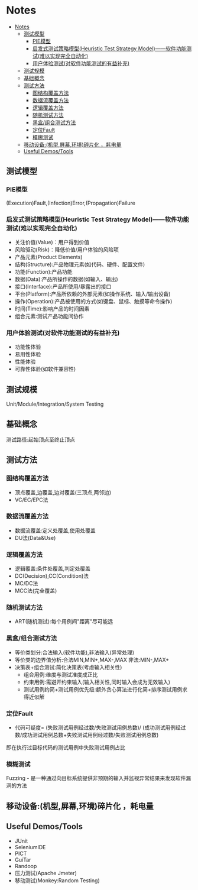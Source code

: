 # Notes

<!-- TOC -->

- [Notes](#notes)
  - [测试模型](#测试模型)
    - [PIE模型](#pie模型)
    - [启发式测试策略模型(Heuristic Test Strategy Model)——软件功能测试(难以实现完全自动化)](#启发式测试策略模型heuristic-test-strategy-model软件功能测试难以实现完全自动化)
    - [用户体验测试(对软件功能测试的有益补充)](#用户体验测试对软件功能测试的有益补充)
  - [测试规模](#测试规模)
  - [基础概念](#基础概念)
  - [测试方法](#测试方法)
    - [图结构覆盖方法](#图结构覆盖方法)
    - [数据流覆盖方法](#数据流覆盖方法)
    - [逻辑覆盖方法](#逻辑覆盖方法)
    - [随机测试方法](#随机测试方法)
    - [黑盒/组合测试方法](#黑盒组合测试方法)
    - [定位Fault](#定位fault)
    - [模糊测试](#模糊测试)
  - [移动设备:(机型,屏幕,环境)碎片化 ，耗电量](#移动设备机型屏幕环境碎片化-耗电量)
  - [Useful Demos/Tools](#useful-demostools)

<!-- /TOC -->

## 测试模型

### PIE模型

(Execution)Fault,(Infection)Error,(Propagation)Failure

### 启发式测试策略模型(Heuristic Test Strategy Model)——软件功能测试(难以实现完全自动化)

- 关注价值(Value)：用户得到价值
- 风险驱动(Risk)：降低价值/用户体验的风险项
- 产品元素(Product Elements)
- 结构(Structure):产品物理元素(如代码、硬件、配置文件)
- 功能(Function):产品功能
- 数据(Data):产品所操作的数据(如输入、输出)
- 接口(Interface):产品所使用/暴露出的接口
- 平台(Platform):产品所依赖的外部元素(如操作系统、输入/输出设备)
- 操作(Operation):产品被使用的方式(如键盘、鼠标、触摸等命令操作)
- 时间(Time):影响产品的时间因素
- 组合元素:测试产品功能间协作

### 用户体验测试(对软件功能测试的有益补充)

- 功能性体验
- 易用性体验
- 性能体验
- 可靠性体验(如软件兼容性)

## 测试规模

Unit/Module/Integration/System Testing

## 基础概念

测试路径:起始顶点至终止顶点

## 测试方法

### 图结构覆盖方法

- 顶点覆盖,边覆盖,边对覆盖(三顶点,两邻边)
- VC/EC/EPC法

### 数据流覆盖方法

- 数据流覆盖:定义处覆盖,使用处覆盖
- DU法(Data&Use)

### 逻辑覆盖方法

- 逻辑覆盖:条件处覆盖,判定处覆盖
- DC(Decision),CC(Condition)法
- MC/DC法
- MCC法(完全覆盖)

### 随机测试方法

- ART(随机测试):每个用例间"距离"尽可能远

### 黑盒/组合测试方法

- 等价类划分:合法输入(软件功能),非法输入(异常处理)
- 等价类的边界值分析:合法MIN,MIN+,MAX-,MAX  非法:MIN-,MAX+
- 决策表+组合测试:简化决策表(考虑输入相关性)
  - 组合用例:维度与测试准度成正比
  - 约束用例:需避开约束输入(输入相关性,同时输入会成为无效输入)
  - 测试用例约简+测试用例优先级:额外贪心算法进行化简+排序测试用例求得近似解

### 定位Fault

- 代码可疑度=
  (失败测试用例经过数/失败测试用例总数)/
  (成功测试用例经过数/成功测试用例总数+失败测试用例经过数/失败测试用例总数)

即在执行过目标代码的测试用例中失败测试用例占比

### 模糊测试

Fuzzing - 是一种通过向目标系统提供非预期的输入并监视异常结果来发现软件漏洞的方法

## 移动设备:(机型,屏幕,环境)碎片化 ，耗电量

## Useful Demos/Tools

- JUnit
- SeleniumIDE
- PICT
- GuiTar
- Randoop
- 压力测试(Apache Jmeter)
- 移动测试(Monkey:Random Testing)
